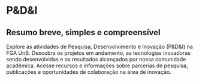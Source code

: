# P&D&I

## Resumo breve, simples e compreensível

Explore as atividades de Pesquisa, Desenvolvimento e Inovação (P&D&I) na FGA UnB. Descubra os projetos em andamento, as tecnologias inovadoras sendo desenvolvidas e os resultados alcançados por nossa comunidade acadêmica. Acesse recursos e informações sobre parcerias de pesquisa, publicações e oportunidades de colaboração na área de inovação.
